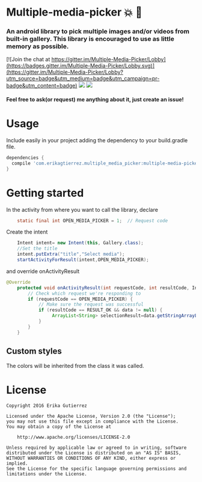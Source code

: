 # Multiple-media-picker :boom: :star2:
### An android library to pick multiple images and/or videos from built-in gallery. This library is encouraged to use as little memory as possible. 

[![Join the chat at https://gitter.im/Multiple-Media-Picker/Lobby](https://badges.gitter.im/Multiple-Media-Picker/Lobby.svg)](https://gitter.im/Multiple-Media-Picker/Lobby?utm_source=badge&utm_medium=badge&utm_campaign=pr-badge&utm_content=badge) ![](https://img.shields.io/badge/license-APACHE%202-ff69b4.svg) 
![](https://raw.githubusercontent.com/erikagtierrez/multiple-media-picker/master/cover.jpg)

#### Feel free to ask(or request) me anything about it, just create an issue!

# Usage
Include easily in your project adding the dependency to your build.gradle file.  

```gradle
dependencies {
  compile 'com.erikagtierrez.multiple_media_picker:multiple-media-picker:1.0.0'
}
```
# Getting started
In the activity from where you want to call the library, declare

```java
    static final int OPEN_MEDIA_PICKER = 1;  // Request code
```
Create the intent

```java
    Intent intent= new Intent(this, Gallery.class);
    //Set the title
    intent.putExtra("title","Select media");
    startActivityForResult(intent,OPEN_MEDIA_PICKER);
```

and override onActivityResult 

```java
@Override
    protected void onActivityResult(int requestCode, int resultCode, Intent data) {
        // Check which request we're responding to
        if (requestCode == OPEN_MEDIA_PICKER) {
            // Make sure the request was successful
            if (resultCode == RESULT_OK && data != null) {
                 ArrayList<String> selectionResult=data.getStringArrayListExtra("result");
            }
        }
    }
```

## Custom styles

The colors will be inherited from the class it was called.

# License

```
Copyright 2016 Erika Gutierrez

Licensed under the Apache License, Version 2.0 (the "License");
you may not use this file except in compliance with the License.
You may obtain a copy of the License at

    http://www.apache.org/licenses/LICENSE-2.0

Unless required by applicable law or agreed to in writing, software
distributed under the License is distributed on an "AS IS" BASIS,
WITHOUT WARRANTIES OR CONDITIONS OF ANY KIND, either express or implied.
See the License for the specific language governing permissions and
limitations under the License.
```
